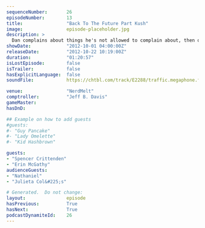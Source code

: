 ```yaml
---
sequenceNumber:       26
episodeNumber:        13
title:                "Back To The Future Part Kush"
image:                episode-placeholder.jpg
description: >
  Dan complains about things he's not allowed to complain about, then outs himself as the world's laziest gay rights and medical marijuana advocate. Plus, in D&D world: nothing happens!
showDate:             "2012-10-01 04:00:00Z"
releaseDate:          "2012-10-22 10:19:00Z"
duration:             "01:20:57"
isLostEpisode:        false
isTrailer:            false
hasExplicitLanguage:  false
soundFile:            https://chtbl.com/track/E2288/traffic.megaphone.fm/STA2299183434.mp3?updated=1555706170

venue:                "NerdMelt"
comptroller:          "Jeff B. Davis"
gameMaster:           
hasDnD:               

## Example on how to add guests
#guests:
#- "Guy Pancake"
#- "Lady Omelette"
#- "Kid Hashbrown"

guests:
- "Spencer Crittenden"
- "Erin McGathy"
audienceGuests:
- "Nathaniel"
- "Julieta Col&#225;s"

# Generated.  Do not change:
layout:               episode
hasPrevious:          True
hasNext:              True
podcastDynamiteId:    26
---
```

